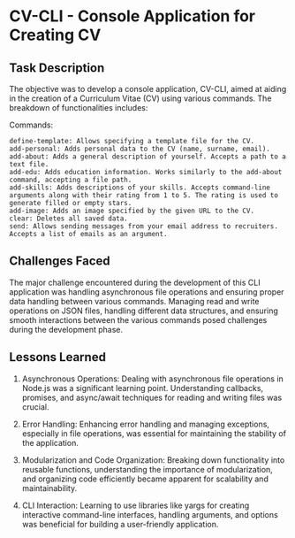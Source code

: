 # CV-CLI - Console Application for Creating CV
## Task Description

The objective was to develop a console application, CV-CLI, aimed at aiding in the creation of a Curriculum Vitae (CV) using various commands. The breakdown of functionalities includes:

Commands:

    define-template: Allows specifying a template file for the CV.
    add-personal: Adds personal data to the CV (name, surname, email).
    add-about: Adds a general description of yourself. Accepts a path to a text file.
    add-edu: Adds education information. Works similarly to the add-about command, accepting a file path.
    add-skills: Adds descriptions of your skills. Accepts command-line arguments along with their rating from 1 to 5. The rating is used to generate filled or empty stars.
    add-image: Adds an image specified by the given URL to the CV.
    clear: Deletes all saved data.
    send: Allows sending messages from your email address to recruiters. Accepts a list of emails as an argument.

## Challenges Faced

The major challenge encountered during the development of this CLI application was handling asynchronous file operations and ensuring proper data handling between various commands. Managing read and write operations on JSON files, handling different data structures, and ensuring smooth interactions between the various commands posed challenges during the development phase.
## Lessons Learned

1. Asynchronous Operations: Dealing with asynchronous file operations in Node.js was a significant learning point. Understanding callbacks, promises, and async/await techniques for reading and writing files was crucial.

2. Error Handling: Enhancing error handling and managing exceptions, especially in file operations, was essential for maintaining the stability of the application.

3. Modularization and Code Organization: Breaking down functionality into reusable functions, understanding the importance of modularization, and organizing code efficiently became apparent for scalability and maintainability.

4. CLI Interaction: Learning to use libraries like yargs for creating interactive command-line interfaces, handling arguments, and options was beneficial for building a user-friendly application.

